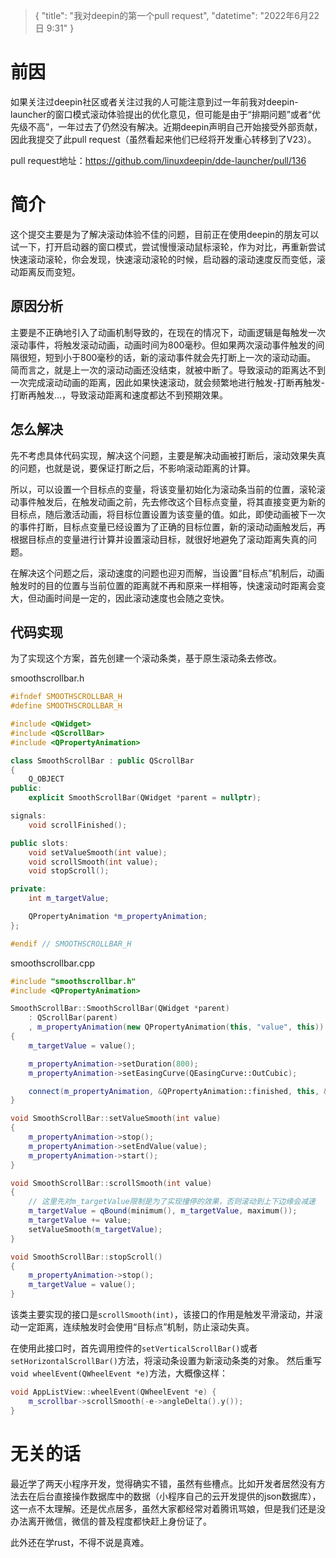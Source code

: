 > {
>   "title": "我对deepin的第一个pull request",
>   "datetime": "2022年6月22日 9:31"
> }

# 前因

如果关注过deepin社区或者关注过我的人可能注意到过一年前我对deepin-launcher的窗口模式滚动体验提出的优化意见，但可能是由于“排期问题”或者“优先级不高”，一年过去了仍然没有解决。近期deepin声明自己开始接受外部贡献，因此我提交了此pull request（虽然看起来他们已经将开发重心转移到了V23）。

pull request地址：https://github.com/linuxdeepin/dde-launcher/pull/136

# 简介

这个提交主要是为了解决滚动体验不佳的问题，目前正在使用deepin的朋友可以试一下，打开启动器的窗口模式，尝试慢慢滚动鼠标滚轮，作为对比，再重新尝试快速滚动滚轮，你会发现，快速滚动滚轮的时候，启动器的滚动速度反而变低，滚动距离反而变短。

## 原因分析

主要是不正确地引入了动画机制导致的，在现在的情况下，动画逻辑是每触发一次滚动事件，将触发滚动动画，动画时间为800毫秒。但如果两次滚动事件触发的间隔很短，短到小于800毫秒的话，新的滚动事件就会先打断上一次的滚动动画。 简而言之，就是上一次的滚动动画还没结束，就被中断了。导致滚动的距离达不到一次完成滚动动画的距离，因此如果快速滚动，就会频繁地进行触发-打断再触发-打断再触发...，导致滚动距离和速度都达不到预期效果。

## 怎么解决

先不考虑具体代码实现，解决这个问题，主要是解决动画被打断后，滚动效果失真的问题，也就是说，要保证打断之后，不影响滚动距离的计算。

所以，可以设置一个目标点的变量，将该变量初始化为滚动条当前的位置，滚轮滚动事件触发后，在触发动画之前，先去修改这个目标点变量，将其直接变更为新的目标点，随后激活动画，将目标位置设置为该变量的值。如此，即使动画被下一次的事件打断，目标点变量已经设置为了正确的目标位置，新的滚动动画触发后，再根据目标点的变量进行计算并设置滚动目标，就很好地避免了滚动距离失真的问题。

在解决这个问题之后，滚动速度的问题也迎刃而解，当设置“目标点”机制后，动画触发时的目的位置与当前位置的距离就不再和原来一样相等，快速滚动时距离会变大，但动画时间是一定的，因此滚动速度也会随之变快。

## 代码实现

为了实现这个方案，首先创建一个滚动条类，基于原生滚动条去修改。

smoothscrollbar.h

```cpp
#ifndef SMOOTHSCROLLBAR_H
#define SMOOTHSCROLLBAR_H

#include <QWidget>
#include <QScrollBar>
#include <QPropertyAnimation>

class SmoothScrollBar : public QScrollBar
{
    Q_OBJECT
public:
    explicit SmoothScrollBar(QWidget *parent = nullptr);

signals:
    void scrollFinished();

public slots:
    void setValueSmooth(int value);
    void scrollSmooth(int value);
    void stopScroll();

private:
    int m_targetValue;

    QPropertyAnimation *m_propertyAnimation;
};

#endif // SMOOTHSCROLLBAR_H
```

smoothscrollbar.cpp
```cpp
#include "smoothscrollbar.h"
#include <QPropertyAnimation>

SmoothScrollBar::SmoothScrollBar(QWidget *parent)
    : QScrollBar(parent)
    , m_propertyAnimation(new QPropertyAnimation(this, "value", this))
{
    m_targetValue = value();

    m_propertyAnimation->setDuration(800);
    m_propertyAnimation->setEasingCurve(QEasingCurve::OutCubic);

    connect(m_propertyAnimation, &QPropertyAnimation::finished, this, &SmoothScrollBar::scrollFinished);
}

void SmoothScrollBar::setValueSmooth(int value)
{
    m_propertyAnimation->stop();
    m_propertyAnimation->setEndValue(value);
    m_propertyAnimation->start();
}

void SmoothScrollBar::scrollSmooth(int value)
{
    // 这里先对m_targetValue限制是为了实现撞停的效果，否则滚动到上下边缘会减速
    m_targetValue = qBound(minimum(), m_targetValue, maximum());
    m_targetValue += value;
    setValueSmooth(m_targetValue);
}

void SmoothScrollBar::stopScroll()
{
    m_propertyAnimation->stop();
    m_targetValue = value();
}
```

该类主要实现的接口是`scrollSmooth(int)`，该接口的作用是触发平滑滚动，并滚动一定距离，连续触发时会使用“目标点”机制，防止滚动失真。

在使用此接口时，首先调用控件的`setVerticalScrollBar()`或者`setHorizontalScrollBar()`方法，将滚动条设置为新滚动条类的对象。
然后重写`void wheelEvent(QWheelEvent *e)`方法，大概像这样：

```cpp
void AppListView::wheelEvent(QWheelEvent *e) {
    m_scrollbar->scrollSmooth(-e->angleDelta().y());
}
```

# 无关的话

最近学了两天小程序开发，觉得确实不错，虽然有些槽点。比如开发者居然没有方法去在后台直接操作数据库中的数据（小程序自己的云开发提供的json数据库），这一点不太理解。还是优点居多，虽然大家都经常对着腾讯骂娘，但是我们还是没办法离开微信，微信的普及程度都快赶上身份证了。

此外还在学rust，不得不说是真难。